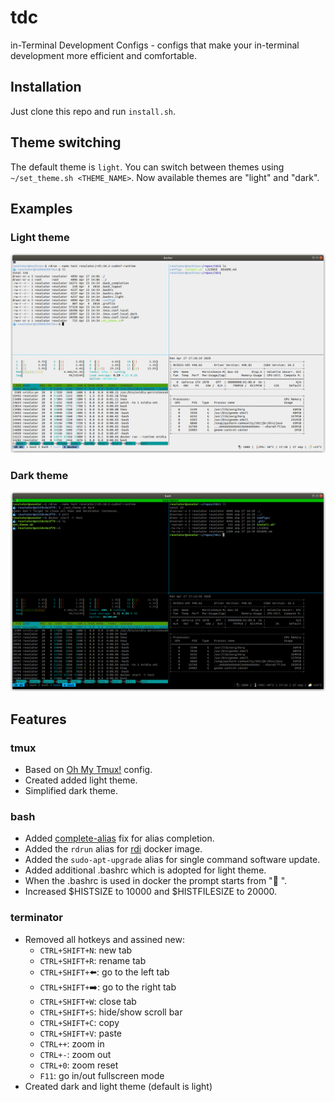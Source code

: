 # tdc
in-Terminal Development Configs - configs that make your in-terminal development more efficient and comfortable.

## Installation
Just clone this repo and run `install.sh`.

## Theme switching
The default theme is `light`. You can switch between themes using `~/set_theme.sh <THEME_NAME>`.
Now available themes are "light" and "dark".

## Examples
### Light theme
![light_example.png](content/light_example.png?raw=true) 

### Dark theme
![dark_example.png](content/dark_example.png?raw=true) 


## Features
### tmux
- Based on [Oh My Tmux!](https://github.com/gpakosz/.tmux) config.
- Created added light theme.
- Simplified dark theme.

### bash
- Added [complete-alias](https://github.com/cykerway/complete-alias) fix for alias completion.
- Added the `rdrun` alias for [rdi](https://github.com/resolator/rdi) docker image.
- Added the `sudo-apt-upgrade` alias for single command software update.
- Added additional .bashrc which is adopted for light theme.
- When the .bashrc is used in docker the prompt starts from ":whale: ".
- Increased $HISTSIZE to 10000 and $HISTFILESIZE to 20000.

### terminator
- Removed all hotkeys and assined new:
  - `CTRL+SHIFT+N`: new tab
  - `CTRL+SHIFT+R`: rename tab
  - `CTRL+SHIFT+`:arrow_left:: go to the left tab
  - `CTRL+SHIFT+`:arrow_right:: go to the right tab
  - `CTRL+SHIFT+W`: close tab
  - `CTRL+SHIFT+S`: hide/show scroll bar
  - `CTRL+SHIFT+C`: copy
  - `CTRL+SHIFT+V`: paste
  - `CTRL++`: zoom in
  - `CTRL+-`: zoom out
  - `CTRL+0`: zoom reset
  - `F11`: go in/out fullscreen mode
- Created dark and light theme (default is light)
